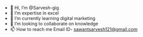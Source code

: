 - 👋 Hi, I’m @Sarvesh-gig
- 👀 I’m expertise in excel
- 🌱 I’m currently learning digital marketing
- 💞️ I’m looking to collaborate on knowledge
- 📫 How to reach me 
 Email ID- sawantsarvesh121@gmail.com

<!---
Sarvesh-gig/Sarvesh-gig is a ✨ special ✨ repository because its `README.md` (this file) appears on your GitHub profile.
You can click the Preview link to take a look at your changes.
--->
